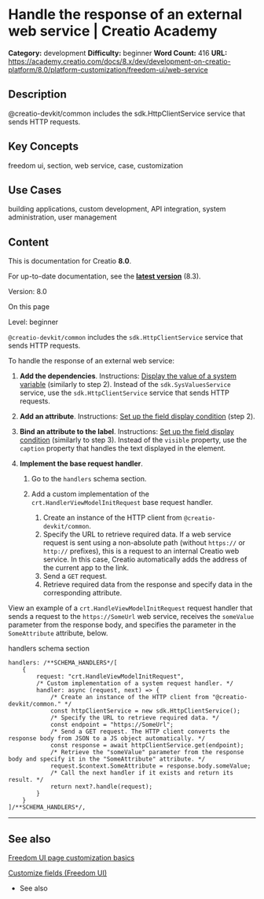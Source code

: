 # Handle the response of an external web service | Creatio Academy

**Category:** development **Difficulty:** beginner **Word Count:** 416 **URL:**
https://academy.creatio.com/docs/8.x/dev/development-on-creatio-platform/8.0/platform-customization/freedom-ui/web-service

## Description

@creatio-devkit/common includes the sdk.HttpClientService service that sends
HTTP requests.

## Key Concepts

freedom ui, section, web service, case, customization

## Use Cases

building applications, custom development, API integration, system
administration, user management

## Content

This is documentation for Creatio **8.0**.

For up-to-date documentation, see the
**[latest version](/docs/8.x/dev/development-on-creatio-platform/getting-started/development-recommendations)**
(8.3).

Version: 8.0

On this page

Level: beginner

`@creatio-devkit/common` includes the `sdk.HttpClientService` service that sends
HTTP requests.

To handle the response of an external web service:

1. **Add the dependencies**. Instructions:
   [Display the value of a system variable](https://academy.creatio.com/documents?ver=8.0&id=15380&anchor=amd-dependencies)
   (similarly to step 2). Instead of the `sdk.SysValuesService` service, use the
   `sdk.HttpClientService` service that sends HTTP requests.

2. **Add an attribute**. Instructions:
   [Set up the field display condition](https://academy.creatio.com/documents?ver=8.0&id=15379&anchor=viewModelConfig)
   (step 2).

3. **Bind an attribute to the label**. Instructions:
   [Set up the field display condition](https://academy.creatio.com/documents?ver=8.0&id=15379&anchor=viewConfigDiff)
   (similarly to step 3). Instead of the `visible` property, use the `caption`
   property that handles the text displayed in the element.

4. **Implement the base request handler**.
   1. Go to the `handlers` schema section.

   2. Add a custom implementation of the `crt.HandlerViewModelInitRequest` base
      request handler.
      1. Create an instance of the HTTP client from `@creatio-devkit/common`.
      2. Specify the URL to retrieve required data. If a web service request is
         sent using a non-absolute path (without `https://` or `http://`
         prefixes), this is a request to an internal Creatio web service. In
         this case, Creatio automatically adds the address of the current app to
         the link.
      3. Send a `GET` request.
      4. Retrieve required data from the response and specify data in the
         corresponding attribute.

View an example of a `crt.HandleViewModelInitRequest` request handler that sends
a request to the `https://SomeUrl` web service, receives the `someValue`
parameter from the response body, and specifies the parameter in the
`SomeAttribute` attribute, below.

handlers schema section

    handlers: /**SCHEMA_HANDLERS*/[
        {
            request: "crt.HandleViewModelInitRequest",
            /* Custom implementation of a system request handler. */
            handler: async (request, next) => {
                /* Create an instance of the HTTP client from "@creatio-devkit/common." */
                const httpClientService = new sdk.HttpClientService();
                /* Specify the URL to retrieve required data. */
                const endpoint = "https://SomeUrl";
                /* Send a GET request. The HTTP client converts the response body from JSON to a JS object automatically. */
                const response = await httpClientService.get(endpoint);
                /* Retrieve the "someValue" parameter from the response body and specify it in the "SomeAttribute" attribute. */
                request.$context.SomeAttribute = response.body.someValue;
                /* Call the next handler if it exists and return its result. */
                return next?.handle(request);
            }
        }
    ]/**SCHEMA_HANDLERS*/,

---

## See also​

[Freedom UI page customization basics](https://academy.creatio.com/documents?ver=8.0&id=15370)

[Customize fields (Freedom UI)](https://academy.creatio.com/documents?ver=8.0&id=15379)

- See also
